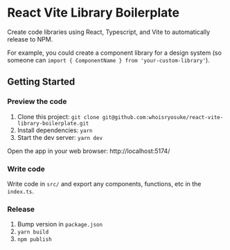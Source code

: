 # React Vite Library Boilerplate

Create code libraries using React, Typescript, and Vite to automatically release to NPM.

For example, you could create a component library for a design system (so someone can `import { ComponentName } from 'your-custom-library'`).

## Getting Started

### Preview the code

1. Clone this project: `git clone git@github.com:whoisryosuke/react-vite-library-boilerplate.git`
1. Install dependencies: `yarn`
1. Start the dev server: `yarn dev`

Open the app in your web browser: http://localhost:5174/

### Write code

Write code in `src/` and export any components, functions, etc in the `index.ts`.

### Release

1. Bump version in `package.json`
1. `yarn build`
1. `npm publish`
